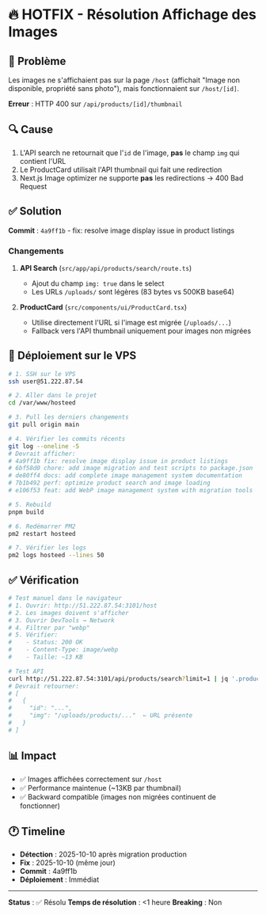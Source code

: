 # 🔥 HOTFIX - Résolution Affichage des Images

## 🐛 Problème

Les images ne s'affichaient pas sur la page `/host` (affichait "Image non disponible, propriété sans photo"), mais fonctionnaient sur `/host/[id]`.

**Erreur** : HTTP 400 sur `/api/products/[id]/thumbnail`

## 🔍 Cause

1. L'API search ne retournait que l'`id` de l'image, **pas** le champ `img` qui contient l'URL
2. Le ProductCard utilisait l'API thumbnail qui fait une redirection
3. Next.js Image optimizer ne supporte **pas** les redirections → 400 Bad Request

## ✅ Solution

**Commit** : `4a9ff1b` - fix: resolve image display issue in product listings

### Changements

1. **API Search** (`src/app/api/products/search/route.ts`)

   - Ajout du champ `img: true` dans le select
   - Les URLs `/uploads/` sont légères (83 bytes vs 500KB base64)

2. **ProductCard** (`src/components/ui/ProductCard.tsx`)
   - Utilise directement l'URL si l'image est migrée (`/uploads/...`)
   - Fallback vers l'API thumbnail uniquement pour images non migrées

## 🚀 Déploiement sur le VPS

```bash
# 1. SSH sur le VPS
ssh user@51.222.87.54

# 2. Aller dans le projet
cd /var/www/hosteed

# 3. Pull les derniers changements
git pull origin main

# 4. Vérifier les commits récents
git log --oneline -5
# Devrait afficher:
# 4a9ff1b fix: resolve image display issue in product listings
# 6bf58d0 chore: add image migration and test scripts to package.json
# de80ff4 docs: add complete image management system documentation
# 7b1b492 perf: optimize product search and image loading
# e106f53 feat: add WebP image management system with migration tools

# 5. Rebuild
pnpm build

# 6. Redémarrer PM2
pm2 restart hosteed

# 7. Vérifier les logs
pm2 logs hosteed --lines 50
```

## ✅ Vérification

```bash
# Test manuel dans le navigateur
# 1. Ouvrir: http://51.222.87.54:3101/host
# 2. Les images doivent s'afficher
# 3. Ouvrir DevTools → Network
# 4. Filtrer par "webp"
# 5. Vérifier:
#    - Status: 200 OK
#    - Content-Type: image/webp
#    - Taille: ~13 KB

# Test API
curl http://51.222.87.54:3101/api/products/search?limit=1 | jq '.products[0].img'
# Devrait retourner:
# [
#   {
#     "id": "...",
#     "img": "/uploads/products/..."  ← URL présente
#   }
# ]
```

## 📊 Impact

- ✅ Images affichées correctement sur `/host`
- ✅ Performance maintenue (~13KB par thumbnail)
- ✅ Backward compatible (images non migrées continuent de fonctionner)

## 🕐 Timeline

- **Détection** : 2025-10-10 après migration production
- **Fix** : 2025-10-10 (même jour)
- **Commit** : 4a9ff1b
- **Déploiement** : Immédiat

---

**Status** : ✅ Résolu
**Temps de résolution** : <1 heure
**Breaking** : Non
